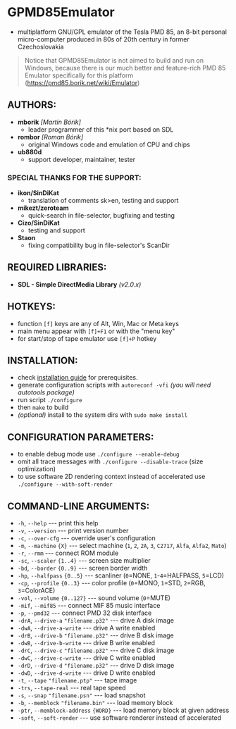 # GPMD85Emulator
- multiplatform GNU/GPL emulator of the Tesla PMD 85, an 8-bit personal
  micro-computer produced in 80s of 20th century in former Czechoslovakia

> Notice that GPMD85Emulator is not aimed to build and run on Windows,
> because there is our much better and feature-rich PMD 85 Emulator
> specifically for this platform (https://pmd85.borik.net/wiki/Emulator)

## AUTHORS:
- **mborik** _[Martin Bórik]_
  - leader programmer of this *nix port based on SDL
- **rombor** _[Roman Bórik]_
  - original Windows code and emulation of CPU and chips
- **ub880d**
  - support developer, maintainer, tester

### SPECIAL THANKS FOR THE SUPPORT:
- **ikon/SinDiKat**
  - translation of comments sk>en, testing and support
- **mikezt/zeroteam**
  - quick-search in file-selector, bugfixing and testing
- **Cizo/SinDiKat**
  - testing and support
- **Staon**
  - fixing compatibility bug in file-selector's ScanDir

## REQUIRED LIBRARIES:
- **SDL - Simple DirectMedia Library** _(v2.0.x)_

## HOTKEYS:
- function `[f]` keys are any of Alt, Win, Mac or Meta keys
- main menu appear with `[f]+F1` or with the "menu key"
- for start/stop of tape emulator use `[f]+P` hotkey

## INSTALLATION:
- check [installation guide](INSTALL.md) for prerequisites.
- generate configuration scripts with `autoreconf -vfi`
  _(you will need autotools package)_
- run script `./configure`
- then `make` to build
- _(optional)_ install to the system dirs with `sudo make install`

## CONFIGURATION PARAMETERS:
- to enable debug mode use `./configure --enable-debug`
- omit all trace messages with `./configure --disable-trace` (size optimization)
- to use software 2D rendering context instead of accelerated use `./configure --with-soft-render`

## COMMAND-LINE ARGUMENTS:
- `-h`, `--help`
  --- print this help
- `-v`, `--version`
  --- print version number
- `-c`, `--over-cfg`
  --- override user's configuration
- `-m`, `--machine` `{X}`
  --- select machine (`1`, `2`, `2A`, `3`, `C2717`, `Alfa`, `Alfa2`, `Mato`)
- `-r`, `--rmm`
  --- connect ROM module
- `-sc`, `--scaler` `{1..4}`
  --- screen size multiplier
- `-bd`, `--border` `{0..9}`
  --- screen border width
- `-hp`, `--halfpass` `{0..5}`
  --- scanliner (`0`=NONE, `1`-`4`=HALFPASS, `5`=LCD)
- `-cp`, `--profile` `{0..3}`
  --- color profile (`0`=MONO, `1`=STD, `2`=RGB, `3`=ColorACE)
- `-vol`, `--volume` `{0..127}`
  --- sound volume (`0`=MUTE)
- `-mif`, `--mif85`
  --- connect MIF 85 music interface
- `-p`, `--pmd32`
  --- connect PMD 32 disk interface
- `-drA`, `--drive-a` `"filename.p32"`
  --- drive A disk image
- `-dwA`, `--drive-a-write`
  --- drive A write enabled
- `-drB`, `--drive-b` `"filename.p32"`
  --- drive B disk image
- `-dwB`, `--drive-b-write`
  --- drive B write enabled
- `-drC`, `--drive-c` `"filename.p32"`
  --- drive C disk image
- `-dwC`, `--drive-c-write`
  --- drive C write enabled
- `-drD`, `--drive-d` `"filename.p32"`
  --- drive D disk image
- `-dwD`, `--drive-d-write`
  --- drive D write enabled
- `-t`, `--tape` `"filename.ptp"`
  --- tape image
- `-trs`, `--tape-real`
  --- real tape speed
- `-s`, `--snap` `"filename.psn"`
  --- load snapshot
- `-b`, `--memblock` `"filename.bin"`
  --- load memory block
- `-ptr`, `--memblock-address` `{WORD}`
  --- load memory block at given address
- `-soft`, `--soft-render`
  --- use software renderer instead of accelerated
